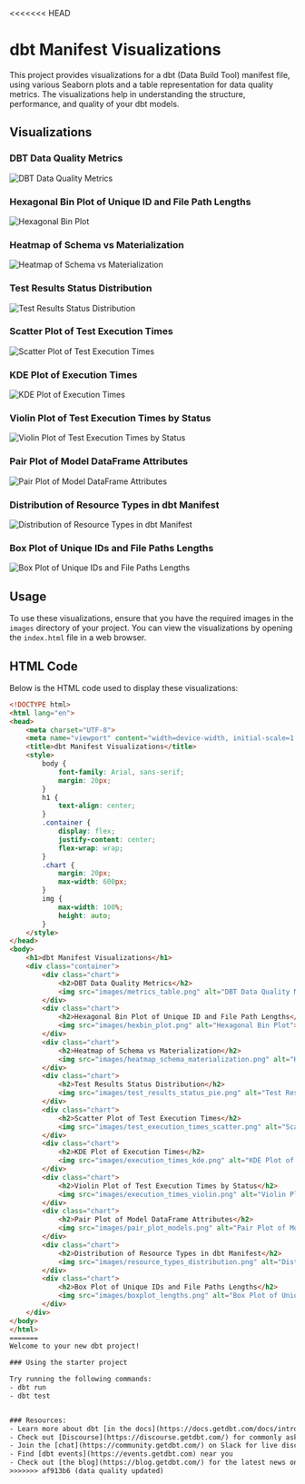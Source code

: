 <<<<<<< HEAD
# dbt Manifest Visualizations

This project provides visualizations for a dbt (Data Build Tool) manifest file, using various Seaborn plots and a table representation for data quality metrics. The visualizations help in understanding the structure, performance, and quality of your dbt models.

## Visualizations

### DBT Data Quality Metrics
![DBT Data Quality Metrics](images/metrics_table.png)

### Hexagonal Bin Plot of Unique ID and File Path Lengths
![Hexagonal Bin Plot](images/hexbin_plot.png)

### Heatmap of Schema vs Materialization
![Heatmap of Schema vs Materialization](images/heatmap_schema_materialization.png)

### Test Results Status Distribution
![Test Results Status Distribution](images/test_results_status_pie.png)

### Scatter Plot of Test Execution Times
![Scatter Plot of Test Execution Times](images/test_execution_times_scatter.png)

### KDE Plot of Execution Times
![KDE Plot of Execution Times](images/execution_times_kde.png)

### Violin Plot of Test Execution Times by Status
![Violin Plot of Test Execution Times by Status](images/execution_times_violin.png)

### Pair Plot of Model DataFrame Attributes
![Pair Plot of Model DataFrame Attributes](images/pair_plot_models.png)

### Distribution of Resource Types in dbt Manifest
![Distribution of Resource Types in dbt Manifest](images/resource_types_distribution.png)

### Box Plot of Unique IDs and File Paths Lengths
![Box Plot of Unique IDs and File Paths Lengths](images/boxplot_lengths.png)

## Usage

To use these visualizations, ensure that you have the required images in the `images` directory of your project. You can view the visualizations by opening the `index.html` file in a web browser.

## HTML Code

Below is the HTML code used to display these visualizations:

```html
<!DOCTYPE html>
<html lang="en">
<head>
    <meta charset="UTF-8">
    <meta name="viewport" content="width=device-width, initial-scale=1.0">
    <title>dbt Manifest Visualizations</title>
    <style>
        body {
            font-family: Arial, sans-serif;
            margin: 20px;
        }
        h1 {
            text-align: center;
        }
        .container {
            display: flex;
            justify-content: center;
            flex-wrap: wrap;
        }
        .chart {
            margin: 20px;
            max-width: 600px;
        }
        img {
            max-width: 100%;
            height: auto;
        }
    </style>
</head>
<body>
    <h1>dbt Manifest Visualizations</h1>
    <div class="container">
        <div class="chart">
            <h2>DBT Data Quality Metrics</h2>
            <img src="images/metrics_table.png" alt="DBT Data Quality Metrics">
        </div>
        <div class="chart">
            <h2>Hexagonal Bin Plot of Unique ID and File Path Lengths</h2>
            <img src="images/hexbin_plot.png" alt="Hexagonal Bin Plot">
        </div>
        <div class="chart">
            <h2>Heatmap of Schema vs Materialization</h2>
            <img src="images/heatmap_schema_materialization.png" alt="Heatmap of Schema vs Materialization">
        </div>
        <div class="chart">
            <h2>Test Results Status Distribution</h2>
            <img src="images/test_results_status_pie.png" alt="Test Results Status Distribution">
        </div>
        <div class="chart">
            <h2>Scatter Plot of Test Execution Times</h2>
            <img src="images/test_execution_times_scatter.png" alt="Scatter Plot of Test Execution Times">
        </div>
        <div class="chart">
            <h2>KDE Plot of Execution Times</h2>
            <img src="images/execution_times_kde.png" alt="KDE Plot of Execution Times">
        </div>
        <div class="chart">
            <h2>Violin Plot of Test Execution Times by Status</h2>
            <img src="images/execution_times_violin.png" alt="Violin Plot of Test Execution Times by Status">
        </div>
        <div class="chart">
            <h2>Pair Plot of Model DataFrame Attributes</h2>
            <img src="images/pair_plot_models.png" alt="Pair Plot of Model DataFrame Attributes">
        </div>
        <div class="chart">
            <h2>Distribution of Resource Types in dbt Manifest</h2>
            <img src="images/resource_types_distribution.png" alt="Distribution of Resource Types in dbt Manifest">
        </div>
        <div class="chart">
            <h2>Box Plot of Unique IDs and File Paths Lengths</h2>
            <img src="images/boxplot_lengths.png" alt="Box Plot of Unique IDs and File Paths Lengths">
        </div>
    </div>
</body>
</html>
=======
Welcome to your new dbt project!

### Using the starter project

Try running the following commands:
- dbt run
- dbt test


### Resources:
- Learn more about dbt [in the docs](https://docs.getdbt.com/docs/introduction)
- Check out [Discourse](https://discourse.getdbt.com/) for commonly asked questions and answers
- Join the [chat](https://community.getdbt.com/) on Slack for live discussions and support
- Find [dbt events](https://events.getdbt.com) near you
- Check out [the blog](https://blog.getdbt.com/) for the latest news on dbt's development and best practices
>>>>>>> af913b6 (data quality updated)
